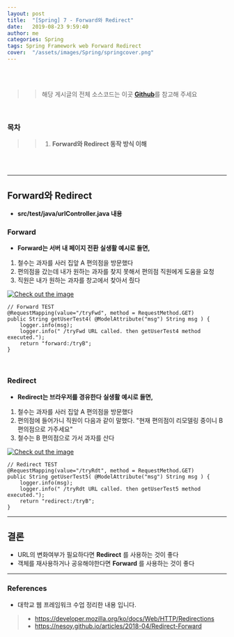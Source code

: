 ```yaml
---
layout: post
title:  "[Spring] 7 - Forward와 Redirect"
date:   2019-08-23 9:59:40
author: me
categories: Spring
tags: Spring Framework web Forward Redirect
cover:  "/assets/images/Spring/springcover.png"
---
```


<br />
<br />

>> 해당 게시글의 전체 소스코드는 이곳 <a href="https://github.com/doorisopen/SpringSpring/tree/3ecbbf611fbc64dd06ea8f88e2257b88ae3323c3"><strong>Github</strong></a>를 참고해 주세요

<br />

### 목차
>> 1. __Forward와 Redirect 동작 방식 이해__

<br />
<br />

<hr />

## Forward와 Redirect
* __src/test/java/urlController.java 내용__

### Forward
* __Forward는 서버 내 페이지 전환__
__실생활 예시로 들면,__ <br />
1. 철수는 과자를 사러 집앞 A 편의점을 방문했다
2. 편의점을 갔는데 내가 원하는 과자를 찾지 못해서 편의점 직원에게 도움을 요청
3. 직원은 내가 원하는 과자를 창고에서 찾아서 줬다

<a href="{{ site.spring_img }}/spring_fwd_rdt_1.JPG" data-lightbox="falcon9-large" data-title="Check out the image">
  <img src="{{ site.spring_img }}/spring_fwd_rdt_1.JPG" title="Check out the image">
</a>

```
// Forward TEST
@RequestMapping(value="/tryFwd", method = RequestMethod.GET)
public String getUserTest4( @ModelAttribute("msg") String msg ) {
	logger.info(msg);
	logger.info(" /tryFwd URL called. then getUserTest4 method executed.");
	return "forward:/tryB";
}
```

<br />

### Redirect
* __Redirect는 브라우저를 경유한다__
__실생활 예시로 들면,__ <br />
1. 철수는 과자를 사러 집앞 A 편의점을 방문했다
2. 편의점에 들어가니 직원이 다음과 같이 말했다. "현재 편의점이 리모델링 중이니 B 편의점으로 가주세요"
3. 철수는 B 편의점으로 가서 과자를 산다

<a href="{{ site.spring_img }}/spring_fwd_rdt_2.JPG" data-lightbox="falcon9-large" data-title="Check out the image">
  <img src="{{ site.spring_img }}/spring_fwd_rdt_2.JPG" title="Check out the image">
</a>

```
// Redirect TEST
@RequestMapping(value="/tryRdt", method = RequestMethod.GET)
public String getUserTest5( @ModelAttribute("msg") String msg ) {
	logger.info(msg);
	logger.info(" /tryRdt URL called. then getUserTest5 method executed.");
	return "redirect:/tryB";
}
```

<hr />

## 결론
* URL의 변화여부가 필요하다면 __Redirect__ 를 사용하는 것이 좋다
* 객체를 재사용하거나 공유해야한다면 __Forward__ 를 사용하는 것이 좋다


<hr />

### References
* 대학교 웹 프레임워크 수업 정리한 내용 입니다.

> * <a href="https://developer.mozilla.org/ko/docs/Web/HTTP/Redirections">https://developer.mozilla.org/ko/docs/Web/HTTP/Redirections<a>
> * <a href="https://nesoy.github.io/articles/2018-04/Redirect-Forward">https://nesoy.github.io/articles/2018-04/Redirect-Forward<a>